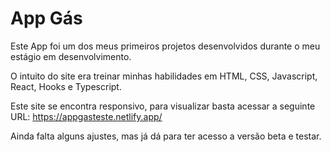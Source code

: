 # App Gás

Este App foi um dos meus primeiros projetos desenvolvidos durante o meu estágio em desenvolvimento.

O intuito do site era treinar minhas habilidades em HTML, CSS, Javascript, React, Hooks e Typescript.

Este site se encontra responsivo, para visualizar basta acessar a seguinte URL: https://appgasteste.netlify.app/

Ainda falta alguns ajustes, mas já dá para ter acesso a versão beta e testar.
